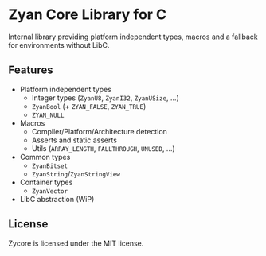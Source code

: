 <!-- (c) https://github.com/MontiCore/monticore -->
# Zyan Core Library for C

Internal library providing platform independent types, macros and a fallback for environments without LibC.

## Features

- Platform independent types
  - Integer types (`ZyanU8`, `ZyanI32`, `ZyanUSize`, ...)
  - `ZyanBool` (+ `ZYAN_FALSE`, `ZYAN_TRUE`)
  - `ZYAN_NULL`
- Macros
  - Compiler/Platform/Architecture detection
  - Asserts and static asserts
  - Utils (`ARRAY_LENGTH`, `FALLTHROUGH`, `UNUSED`, ...)
- Common types
  - `ZyanBitset`
  - `ZyanString`/`ZyanStringView`
- Container types
  - `ZyanVector`
- LibC abstraction (WiP)

## License

Zycore is licensed under the MIT license.
